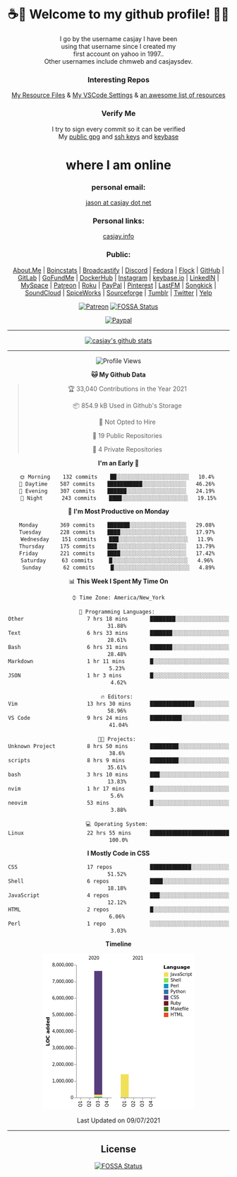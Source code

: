 <div align="center">  
  
# <strong> ☕👋 Welcome to my github profile! 👋🚀 </strong>  
  
I go by the username casjay I have been  
using that username since I created my  
first account on yahoo in 1997..  
Other usernames include chmweb and casjaysdev.  
  
### <strong> Interesting Repos </strong>  
[My Resource Files](https://github.com/casjay/resources) & 
[My VSCode Settings](https://github.com/casjay/vs-code) & 
[an awesome list of resources](https://github.com/casjay/awesome)
  
### <strong> Verify Me </strong>
I try to sign every commit so it can be verified  
My [public gpg](https://github.com/casjay/public/raw/master/jason.asc) and 
[ssh keys](https://github.com/casjay/public/raw/master/ssh_id.pub) and 
[keybase](https://keybase.io/casjay)  
  
# <strong> where I am online </strong>  
  
### <strong> personal email: </strong>  
[jason at casjay dot net](mailto:jason@casjay.net)  

### <strong> Personal links: </strong>  
[casjay.info](http://casjay.info)  
  
### <strong> Public: </strong>  
[About.Me](https://about.me/casjay) | 
[Boincstats](https://boincstats.com/en/page/profile/user/34665/) | 
[Broadcastify](http://www.radioreference.com/apps/user/?uid=184850) | 
[Discord](https://discord.gg/z2wS84v) | 
[Fedora](https://copr.fedorainfracloud.org/coprs/casjay) | 
[Flock](http://casjay.flock.com) | 
[GitHub](http://github.com/casjay) | 
[GitLab](http://gitlab.com/casjay) | 
[GoFundMe](https://www.gofundme.com/casjay) | 
[DockerHub](https://hub.docker.com/r/casjay/) | 
[Instagram](https://www.instagram.com/casjay/) | 
[keybase.io](http://keybase.io/casjay) | 
[LinkedIN](http://linkedin.com/in/casjay) | 
[MySpace](https://myspace.com/casjay) | 
[Patreon](https://www.patreon.com/casjay) | 
[Roku](https://my.roku.com/add/casjaysdev) | 
[PayPal](https://paypal.me/casjaysdev) | 
[Pinterest](https://www.pinterest.com/casjaysdev) | 
[LastFM](https://www.last.fm/user/Casjay) | 
[Songkick](https://www.songkick.com/users/casjay) | 
[SoundCloud](https://soundcloud.com/casjay) | 
[SpiceWorks](https://community.spiceworks.com/people/casjay) | 
[Sourceforge](https://sourceforge.net/u/chmweb/profile/) | 
[Tumblr](https://casjay.tumblr.com) | 
[Twitter](https://twitter.com/casjay) | 
[Yelp](https://www.yelp.com/user_details?userid=vSxaZZdqte5WhkOlsPqReQ)  
  
[![Patreon](https://img.shields.io/badge/patreon-donate-orange.svg)](https://www.patreon.com/casjay) [![FOSSA Status](https://app.fossa.com/api/projects/git%2Bgithub.com%2Fcasjay%2Fcasjay.svg?type=shield)](https://app.fossa.com/projects/git%2Bgithub.com%2Fcasjay%2Fcasjay?ref=badge_shield)

[![Paypal](https://img.shields.io/badge/Donate-PayPal-green.svg)](https://www.paypal.me/casjaysdev)  
  
---
[![casjay's github stats](https://gh-readme-stats.casjay.now.sh/api/?theme=dracula&username=casjay&show_icons=true)](https://github.com/casjay)  
  
---
<!--START_SECTION:waka-->
![Profile Views](http://img.shields.io/badge/Profile%20Views-3-blue)

**🐱 My Github Data** 

> 🏆 33,040 Contributions in the Year 2021
 > 
> 📦 854.9 kB Used in Github's Storage 
 > 
> 🚫 Not Opted to Hire
 > 
> 📜 19 Public Repositories 
 > 
> 🔑 4 Private Repositories  
 > 
**I'm an Early 🐤** 

```text
🌞 Morning    132 commits    ██░░░░░░░░░░░░░░░░░░░░░░░   10.4% 
🌆 Daytime    587 commits    ███████████░░░░░░░░░░░░░░   46.26% 
🌃 Evening    307 commits    ██████░░░░░░░░░░░░░░░░░░░   24.19% 
🌙 Night      243 commits    ████░░░░░░░░░░░░░░░░░░░░░   19.15%

```
📅 **I'm Most Productive on Monday** 

```text
Monday       369 commits    ███████░░░░░░░░░░░░░░░░░░   29.08% 
Tuesday      228 commits    ████░░░░░░░░░░░░░░░░░░░░░   17.97% 
Wednesday    151 commits    ███░░░░░░░░░░░░░░░░░░░░░░   11.9% 
Thursday     175 commits    ███░░░░░░░░░░░░░░░░░░░░░░   13.79% 
Friday       221 commits    ████░░░░░░░░░░░░░░░░░░░░░   17.42% 
Saturday     63 commits     █░░░░░░░░░░░░░░░░░░░░░░░░   4.96% 
Sunday       62 commits     █░░░░░░░░░░░░░░░░░░░░░░░░   4.89%

```


📊 **This Week I Spent My Time On** 

```text
⌚︎ Time Zone: America/New_York

💬 Programming Languages: 
Other                    7 hrs 18 mins       ████████░░░░░░░░░░░░░░░░░   31.88% 
Text                     6 hrs 33 mins       ███████░░░░░░░░░░░░░░░░░░   28.61% 
Bash                     6 hrs 31 mins       ███████░░░░░░░░░░░░░░░░░░   28.48% 
Markdown                 1 hr 11 mins        █░░░░░░░░░░░░░░░░░░░░░░░░   5.23% 
JSON                     1 hr 3 mins         █░░░░░░░░░░░░░░░░░░░░░░░░   4.62%

🔥 Editors: 
Vim                      13 hrs 30 mins      ██████████████░░░░░░░░░░░   58.96% 
VS Code                  9 hrs 24 mins       ██████████░░░░░░░░░░░░░░░   41.04%

🐱‍💻 Projects: 
Unknown Project          8 hrs 50 mins       █████████░░░░░░░░░░░░░░░░   38.6% 
scripts                  8 hrs 9 mins        █████████░░░░░░░░░░░░░░░░   35.61% 
bash                     3 hrs 10 mins       ███░░░░░░░░░░░░░░░░░░░░░░   13.83% 
nvim                     1 hr 17 mins        █░░░░░░░░░░░░░░░░░░░░░░░░   5.6% 
neovim                   53 mins             █░░░░░░░░░░░░░░░░░░░░░░░░   3.88%

💻 Operating System: 
Linux                    22 hrs 55 mins      █████████████████████████   100.0%

```

**I Mostly Code in CSS** 

```text
CSS                      17 repos            █████████████░░░░░░░░░░░░   51.52% 
Shell                    6 repos             ████░░░░░░░░░░░░░░░░░░░░░   18.18% 
JavaScript               4 repos             ███░░░░░░░░░░░░░░░░░░░░░░   12.12% 
HTML                     2 repos             █░░░░░░░░░░░░░░░░░░░░░░░░   6.06% 
Perl                     1 repo              ░░░░░░░░░░░░░░░░░░░░░░░░░   3.03%

```


**Timeline**

![Chart not found](https://raw.githubusercontent.com/casjay/casjay/master/charts/bar_graph.png) 


 Last Updated on 09/07/2021
<!--END_SECTION:waka-->
  
---

## License
[![FOSSA Status](https://app.fossa.com/api/projects/git%2Bgithub.com%2Fcasjay%2Fcasjay.svg?type=large)](https://app.fossa.com/projects/git%2Bgithub.com%2Fcasjay%2Fcasjay?ref=badge_large)

</div>  
